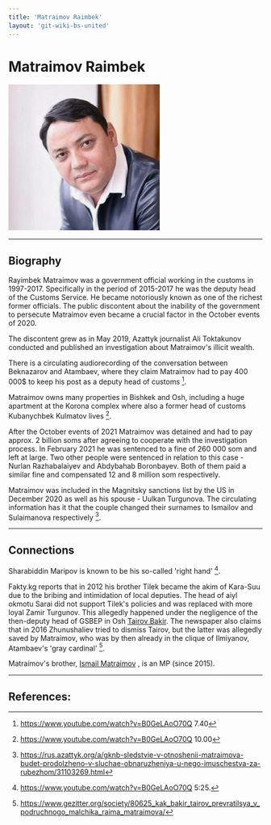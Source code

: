 ```yaml
---
title: 'Matraimov Raimbek'
layout: 'git-wiki-bs-united' 
---
```


# Matraimov Raimbek

![img](../assets/images/matraimov_raim.png)

_ _ _

## Biography

Rayimbek Matraimov was a government official working in the customs in 1997-2017. Specifically in the period of 2015-2017 he was the deputy head of the Customs Service. He became notoriously known as one of the richest former officials. The public discontent about the inability of the government to persecute Matraimov even became a crucial factor in the October events of 2020.  

The discontent grew as in May 2019, Azattyk journalist Ali Toktakunov conducted and published an investigation about Matraimov's illicit wealth. 

There is a circulating audiorecording of the conversation between Beknazarov and Atambaev, where they claim Matraimov had to pay 400 000$ to keep his post as a deputy head of customs [^2]. 

Matraimov owns many properties in Bishkek and Osh, including a huge apartment at the Korona complex where also a former head of customs Kubanychbek Kulmatov lives [^3]. 

After the October events of 2021 Matraimov was detained and had to pay approx. 2 billion soms after agreeing to cooperate with the investigation process. In February 2021 he was sentenced to a fine of 260 000 som and left at large. Two other people were sentenced in relation to this case - Nurlan Razhabalaiyev and Abdybahab Boronbayev. Both of them paid a similar fine and compensated 12 and 8 million som respectively. 

Matraimov was included in the Magnitsky sanctions list by the US in December 2020 as well as his spouse - Uulkan Turgunova. The circulating information has it that the couple changed their surnames to Ismailov and Sulaimanova respectively [^4]. 

_ _ _ 

## Connections

Sharabiddin Maripov is known to be his so-called 'right hand' [^1]. 


Fakty.kg reports that in 2012 his brother Tilek  became the akim of Kara-Suu due to the bribing and intimidation of local deputies. The head of aiyl okmotu Sarai did not support Tilek's policies and was replaced with more loyal Zamir Turgunov. This allegedly happened under the negligence of the then-deputy head of GSBEP in Osh [Tairov Bakir](tairov_bakir.md). The newspaper also claims that in 2016 Zhunushaliev tried to dismiss Tairov, but the latter was allegedly saved by Matraimov, who was by then already in the clique of Ilmiyanov, Atambaev's 'gray cardinal' [^5]. 

Matraimov's brother, [Ismail Matraimov](matraimov_ismail.md) , is an MP (since 2015). 

_ _ _

## References:
[^1]: https://www.youtube.com/watch?v=B0GeLAoO70Q 5:25. 
[^2]: https://www.youtube.com/watch?v=B0GeLAoO70Q 7.40
[^3]: https://www.youtube.com/watch?v=B0GeLAoO70Q 10.00
[^4]: https://rus.azattyk.org/a/gknb-sledstvie-v-otnoshenii-matraimova-budet-prodolzheno-v-sluchae-obnaruzheniya-u-nego-imuschestva-za-rubezhom/31103269.html
[^5]: https://www.gezitter.org/society/80625_kak_bakir_tairov_prevratilsya_v_podruchnogo_malchika_raima_matraimova/

